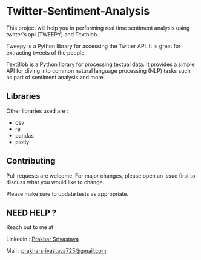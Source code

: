 # Twitter-Sentiment-Analysis
This project will help you in performing real time sentiment analysis using twitter's api (TWEEPY) and Textblob.

Tweepy is a Python library for accessing the Twitter API. It is great for extracting tweets of the people.

TextBlob is a Python library for processing textual data. It provides a simple API for diving into common natural language processing (NLP) tasks such as part of sentiment analysis and more.

## Libraries
Other libraries used are :
 - csv
 - re
 - pandas
 - plotly

## Contributing
Pull requests are welcome. For major changes, please open an issue first to discuss what you would like to change.

Please make sure to update tests as appropriate.

## NEED HELP ?
Reach out to me at 

Linkedin : [Prakhar Srivastava](https://www.linkedin.com/in/prakhar-srivastava-14b660193/)

Mail : prakharsrivastava725@gmail.com
